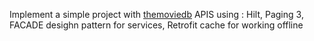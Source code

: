 Implement a simple project with [themoviedb](https://developer.themoviedb.org/reference/movie-upcoming-list) APIS
using :
Hilt, 
Paging 3,
FACADE desighn pattern for services,
Retrofit cache for working offline
